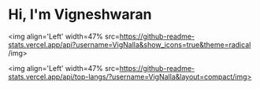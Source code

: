 # Hi, I'm Vigneshwaran

<img align='Left' width=47% src=https://github-readme-stats.vercel.app/api?username=VigNalla&show_icons=true&theme=radical /img>

<img align='Left' width=47% src=https://github-readme-stats.vercel.app/api/top-langs/?username=VigNalla&layout=compact/img>
